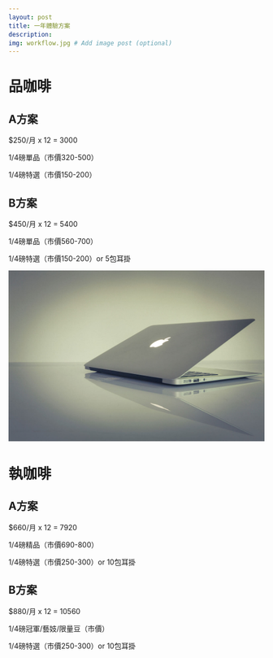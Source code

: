 ```yaml
---
layout: post
title: 一年體驗方案
description: 
img: workflow.jpg # Add image post (optional)
---
```

# 品咖啡

## A方案

$250/月 x 12 = 3000

1/4磅單品（市價320-​500）

1/4磅特選（市價150-200）

## B方案

$450/月 x 12 = 5400

1/4磅單品（市價560-​700）

1/4磅特選（市價150-200）or 5包耳掛

![workflow.jpg](/assets/img/workflow.jpg)

# 執咖啡

## A方案

$660/月 x 12 = 7920

1/4磅精品（市價690-​800）

1/4磅特選（市價250-300）or 10包耳掛

## B方案

$880/月 x 12 = 10560

1/4磅冠軍/藝妓/限量豆（市價）

1/4磅特選（市價250-300）or 10包耳掛